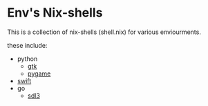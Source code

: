 # Env's Nix-shells

This is a collection of nix-shells (shell.nix) for various enviourments.

these include:

- python
  - [gtk](./gtk/shell.nix)
  - [pygame](./pygame/shell.nix)
- [swift](./swift-latest/shell.nix)
- go
  - [sdl3](./sdl3/shell.nix)
